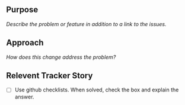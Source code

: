 ## Purpose
_Describe the problem or feature in addition to a link to the issues._

## Approach
_How does this change address the problem?_

## Relevent Tracker Story
- [ ] Use github checklists. When solved, check the box and explain the answer.

